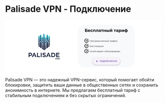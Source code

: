 # Palisade VPN - Подключение
[![Баннер с логотипом и информацией о бесплатном тарифе](/assets/Banner.png)](google.com)

Palisade VPN — это надежный VPN-сервис, который помогает обойти блокировки, защитить ваши данные в общественных сетях и сохранить анонимность в интернете. Мы предлагаем бесплатный тариф с стабильным подключением и без скрытых ограничений.
